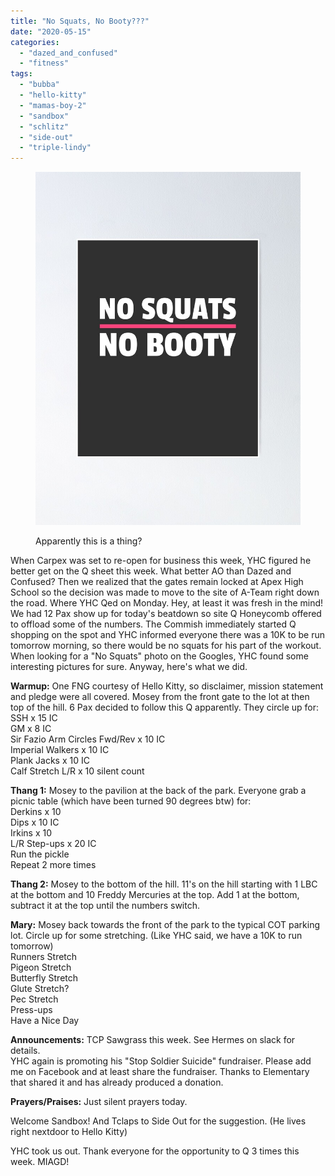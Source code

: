 ```yaml
---
title: "No Squats, No Booty???"
date: "2020-05-15"
categories: 
  - "dazed_and_confused"
  - "fitness"
tags: 
  - "bubba"
  - "hello-kitty"
  - "mamas-boy-2"
  - "sandbox"
  - "schlitz"
  - "side-out"
  - "triple-lindy"
---
```


<figure>

![No squats No booty Fitness Motivation Quotes Squat" Poster by ...](images/fposter,small,wall_texture,product,750x1000.u2.jpg)

<figcaption>

Apparently this is a thing?

</figcaption>

</figure>

When Carpex was set to re-open for business this week, YHC figured he better get on the Q sheet this week. What better AO than Dazed and Confused? Then we realized that the gates remain locked at Apex High School so the decision was made to move to the site of A-Team right down the road. Where YHC Qed on Monday. Hey, at least it was fresh in the mind!  
We had 12 Pax show up for today's beatdown so site Q Honeycomb offered to offload some of the numbers. The Commish immediately started Q shopping on the spot and YHC informed everyone there was a 10K to be run tomorrow morning, so there would be no squats for his part of the workout. When looking for a "No Squats" photo on the Googles, YHC found some interesting pictures for sure. Anyway, here's what we did.

**Warmup:** One FNG courtesy of Hello Kitty, so disclaimer, mission statement and pledge were all covered. Mosey from the front gate to the lot at then top of the hill. 6 Pax decided to follow this Q apparently. They circle up for:  
SSH x 15 IC  
GM x 8 IC  
Sir Fazio Arm Circles Fwd/Rev x 10 IC  
Imperial Walkers x 10 IC  
Plank Jacks x 10 IC  
Calf Stretch L/R x 10 silent count

**Thang 1:** Mosey to the pavilion at the back of the park. Everyone grab a picnic table (which have been turned 90 degrees btw) for:  
Derkins x 10  
Dips x 10 IC  
Irkins x 10  
L/R Step-ups x 20 IC  
Run the pickle  
Repeat 2 more times

**Thang 2:** Mosey to the bottom of the hill. 11's on the hill starting with 1 LBC at the bottom and 10 Freddy Mercuries at the top. Add 1 at the bottom, subtract it at the top until the numbers switch.

**Mary:** Mosey back towards the front of the park to the typical COT parking lot. Circle up for some stretching. (Like YHC said, we have a 10K to run tomorrow)  
Runners Stretch  
Pigeon Stretch  
Butterfly Stretch  
Glute Stretch?  
Pec Stretch  
Press-ups  
Have a Nice Day

**Announcements:** TCP Sawgrass this week. See Hermes on slack for details.  
YHC again is promoting his "Stop Soldier Suicide" fundraiser. Please add me on Facebook and at least share the fundraiser. Thanks to Elementary that shared it and has already produced a donation.

**Prayers/Praises:** Just silent prayers today.

Welcome Sandbox! And Tclaps to Side Out for the suggestion. (He lives right nextdoor to Hello Kitty)

YHC took us out. Thank everyone for the opportunity to Q 3 times this week. MIAGD!
